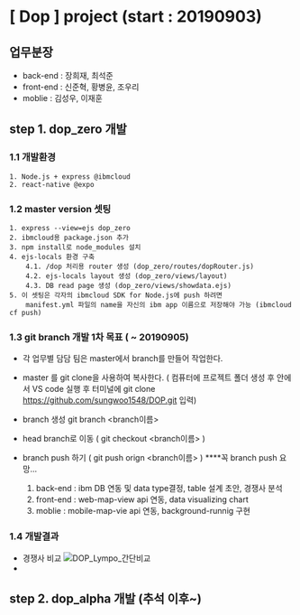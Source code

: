 # [ Dop ] project (start : 20190903)

## 업무분장
* back-end : 장희재, 최석준
* front-end : 신준혁, 황병윤, 조우리
* moblie : 김성우, 이재훈

## step 1. dop_zero 개발

### 1.1 개발환경
    1. Node.js + express @ibmcloud
    2. react-native @expo


### 1.2 master version 셋팅
    1. express --view=ejs dop_zero
    2. ibmcloud용 package.json 추가
    3. npm install로 node_modules 설치
    4. ejs-locals 환경 구축
        4.1. /dop 처리용 router 생성 (dop_zero/routes/dopRouter.js)
        4.2. ejs-locals layout 생성 (dop_zero/views/layout)
        4.3. DB read page 생성 (dop_zero/views/showdata.ejs)
    5. 이 셋팅은 각자의 ibmcloud SDK for Node.js에 push 하려면
        manifest.yml 파일의 name을 자신의 ibm app 이름으로 저장해야 가능 (ibmcloud cf push)

### 1.3 git branch 개발 1차 목표 ( ~ 20190905)
* 각 업무별 담담 팀은 master에서 branch를 만들어 작업한다.
* master 를 git clone을 사용하여 복사한다. ( 컴퓨터에 프로젝트 폴더 생성 후 안에서 VS code 실행 후 터미널에 git clone https://github.com/sungwoo1548/DOP.git 입력)
* branch 생성 git branch <branch이름>
* head branch로 이동 ( git checkout <branch이름> ) 
* branch push 하기 ( git push orign <branch이름> )    ****꼭 branch push 요망...

    1. back-end : ibm DB 연동 및 data type결정, table 설계 초안, 경쟁사 분석
    2. front-end : web-map-view api 연동, data visualizing chart
    3. moblie : mobile-map-vie api 연동, background-runnig 구현

### 1.4 개발결과

* 경쟁사 비교
  ![DOP_Lympo_간단비교](https://user-images.githubusercontent.com/50816203/64240604-1e4f9f00-cf3d-11e9-9fa4-fa1b06052865.jpg)
* 

## step 2. dop_alpha 개발 (추석 이후~)